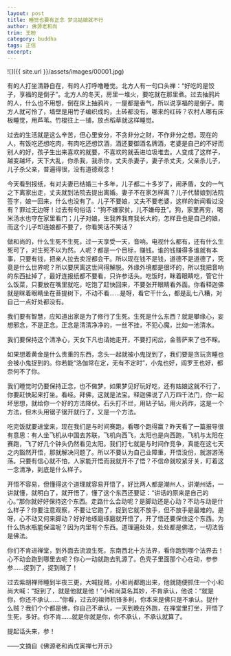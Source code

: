 ```yaml
---
layout: post
title: 睡觉也要有正念 梦见姑娘就不行
author: 佛源老和尚
trim: 王盼
category: buddha
tags: 正信
excerpt:
---
```


![]({{ site.url }}/assets/images/00001.jpg)

有的人打坐清静自在，有的人打呼噜睡觉。北方人有一句口头禅：“好吃的是饺子，享福的是倒子”。北方人的冬天，房里一堆火，要吃就在那里煮。过去抽鸦片的人，什么也不用想，倒在床上抽鸦片，一屋都是香气，所以说享福的是倒子。南方人就可怜了，墙壁是用竹子编织成的，土砖都没有，哪来的红砖？农村人哪有床板睡觉，用芦苇。竹棍往上一铺，放点稻草就这样睡觉。

过去的生活就是这么辛苦，但心里安分，不贪非分之财，不作非分之想。现在的人，有饭吃还想吃肉，有肉吃还想饮酒，酒还要御酒名牌酒，老婆是自己的不好而别人的好，孩子生出来喜欢的就要，不喜欢的就丢进垃圾堆去。人变成了这样子，越变越坏，天下大乱，你杀我，我杀你，丈夫杀妻子，妻子杀丈夫，父亲杀儿子，儿子杀父亲，普遍得很，没有道德观念！

今天看到报纸，有对夫妻已结婚三十多年，儿子都二十多岁了，闹矛盾，女的一气之下离家出走，丈夫就到法院去提出离婚。妻子不在家怎样离？儿子代替娘到法院签字，娘一回来，什么也没有了。儿子不要娘，丈夫不要老婆，这样的新闻看过没有？罪过无边呀！过去有句俗话：“狗不嫌家贫，儿不嫌母丑”。狗，家里再穷，喝米汤水也守在家里看门；儿子对娘，生我养我育我长大的，怎样丑也是自己的娘，而这个儿子却连娘都不要了，你看笑话不笑话？

做和尚的，什么生死不生死，过一天享受一天，音响。电视什么都有，还有什么生死可了，对生死不以为然。人呢？都是一个目标，赚钱。谁的钱赚得多谁就有本事，只要有钱，把亲人拉去卖淫都会干。所以现在钱不是钱，道德不是道德了，究竟是什么世界呢？所以要厌离这世间得解脱。外缘外境都是很坏的，所以我把音响的东西扯掉了，最好连报纸都不要看，只许参话头。吃饭时，眯着眼睛吃，管它什么饭菜，只要放在嘴里就吃，吃饱了赶快回来，不要张开眼睛看外面。你看释迦佛就是眯着眼睛坐在菩提树下，不动不看……是呀，看它干什么，都是乱七八糟，对自己一点好处都没有。

我们要有智慧，应知道出家是为了修行了生死。生死是什么东西？就是攀缘心，妄想邪念，不是正念。正念是清清净净的，一丝不挂，不犯心魔，比如一池清水。

我们要保持这个清净心，天女下凡也请她走开，不要打闲岔，金菩萨来了也不睬。

如果想着黄金是什么贵重的东西，念头一起就被小鬼捉到了，我们要是贪玩贪睡也会被小鬼捉到的。你若能“洛伽常在定，无有不定时”，小鬼也好，阎罗王也好，都奈何不了你。

我们睡觉时仍要保持正念，也不做梦，如果梦见好玩好吃，还有姑娘这就不行了，你要赶快起来打坐。看经。拜佛，这就是法宝。释迦佛说了八万四千法门，你一起坏思想，就给你一个好的方法降伏。石头打不烂，用钻子钻，用火药炸，这是一个方法，但木头用锯子锯开就行了，又是一个方法。

吃完饭就要进堂来，现在我们是与时间赛跑，看哪个跑得赢？昨天看了一篇报导很有意思：有人坐飞机从中国去苏联，飞机向西飞，太阳也是向西跑，飞机与太阳在赛跑，飞了好几个钟头仍然看见太阳。我们打七就是与时间作竞争，真能在这七天之内豁然开悟，那就解决问题了。所以不要认为自己业障重，开悟没份，就游游荡荡。只要有信心就不怕，人家能开悟而我就开不了悟？不信命就咬紧牙关，盯着这一念清净，到底是什么样子。

开悟不容易，但懂得这个道理就容易开悟了，好比两人都是潮州人，讲潮州话，一讲就懂，就明白了，就开悟了，懂了这个东西还要证：“讲话的原来是自己的心。”那你就好好保持这个东西。走路什么会动呢？是脚动还是心动？不动与动是什么样子？你要注意观察，不要让它跑了，捉到它就不放手，但不放手是最难的。是呀，心不动又何来脚动？好好地琢磨琢磨就开悟了，开了悟还要保住这个东西。为什么热水瓶能保温呢？因为内里有个东西。道理遍处处，处处都是佛法，一切法皆是佛法。

你们不肯进禅堂，到外面去流浪生死，东南西北十方法界，看你跑到哪个法界去！心不动会跑到哪里去呢？你心一动就跑去乳源了。色壳子里面那个心在动，参参参……捉到了，捉到贼了！

过去紫胡禅师睡到半夜三更，大喊捉贼，小和尚都跑出来，他就随便抓住一个小和尚大喊：“捉到了，就是他就是他！”小和尚莫名其妙，不肯承认，他说：“就是你，你还不承认……”你看，过去的祖师机锋多利，你本来是佛只是不承认。捉什么贼？我们个个都是佛，你自己不承认，一天到晚在外跑，在禅堂里打坐，开悟了生死，多好。你不肯……就是你就是你，你不承认，不承认就算了。

提起话头来，参！

——文摘自《佛源老和尚戊寅禅七开示》
